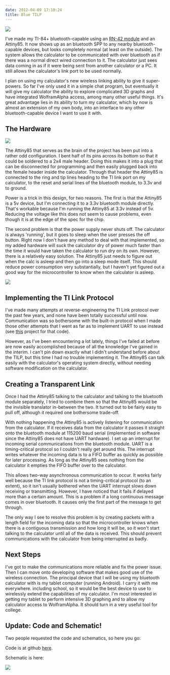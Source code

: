 ```yaml
---
date: 2012-04-09 17:10:24
title: Blue TILP
---
```


[![](http://www.hackniac.com/blog/wp-content/uploads/2012/03/calc_front.jpg)](http://www.hackniac.com/blog/wp-content/uploads/2012/03/calc_front.jpg)

I've made my TI-84+ bluetooth-capable using an [RN-42 module](http://www.sparkfun.com/products/10253) and an Attiny85. It now shows up as an bluetooth SPP to any nearby bluetooth-capable devices, but looks completely normal (at least on the outside). The system allows the calculator to be communicated with over bluetooth as if there was a normal direct wired connection to it. The calculator just sees data coming in as if it were being sent from another calculator or a PC. It still allows the calculator's link port to be used normally.

<!--more-->

I plan on using my calculator's new wireless linking ability to give it super-powers. So far I've only used it in a simple chat program, but eventually it will give my calculator the ability to explore complicated 3D graphs and have integrated WolframAlpha access, among many other useful things. It's great advantage lies in its ability to turn my calculator, which by now is almost an extension of my own body, into an interface to any other bluetooth-capable device I want to use it with.


The Hardware
------------

[![](http://www.hackniac.com/blog/wp-content/uploads/2012/03/blue_tilp_guts1.jpg)](http://www.hackniac.com/blog/wp-content/uploads/2012/03/blue_tilp_guts1.jpg)

The Attiny85 that serves as the brain of the project has been put into a rather odd configuration. I bent half of its pins across its bottom so that it could be soldered to a 2x4 male header. Doing this makes it into a plug that can be disconnected for programming and then easily plugged back into the female header inside the calculator. Through that header the Attiny85 is connected to the ring and tip lines heading to the TI link port on my calculator, to the reset and serial lines of the bluetooth module, to 3.3v and to ground.

Power is a trick in this design, for two reasons. The first is that the Attiny85 is a 5v device, but I'm connecting it to a 3.3v bluetooth module directly. That's workable because I'm running the Attiny85 at 3.3v instead of 5v. Reducing the voltage like this does not seem to cause problems, even though it is at the edge of the spec for the chip.

The second problem is that the power supply never shuts off. The calculator is always 'running', but it goes to sleep when the user presses the off button. Right now I don't have any method to deal with that implemented, so my added hardware will suck the calculator dry of power much faster than the time it would have taken the calculator to run dry on its own. However, there is a relatively easy solution. The Attiny85 just needs to figure out when the calc is asleep and then go into a sleep mode itself. This should reduce power consumption very substantially, but I haven't yet figured out a good way for the microcontroller to know when the calculator is asleep.

[![](http://www.hackniac.com/blog/wp-content/uploads/2012/03/blue_tilp_brain.jpg)](http://www.hackniac.com/blog/wp-content/uploads/2012/03/blue_tilp_brain.jpg)


Implementing the TI Link Protocol
---------------------------------

I've made many attempts at reverse-engineering the TI Link protocol over the past few years, and none have been totally successful until now. Communication was so bothersome with the built-in protocol when I made those other attempts that I went as far as to implement UART to use instead (see [this](http://www.hackniac.com/posts/ti-83-uart.html) project for that code).

However, as I've been encountering a lot lately, things I've failed at before are now easily accomplished because of all the knowledge I've gained in the interim. I can't pin down exactly what I didn't understand before about the TILP, but this time I had no trouble implementing it. The Attiny85 can talk easily with the calculator's operating system directly, without needing software modification on the calculator.


Creating a Transparent Link
---------------------------

Once I had the Attiny85 talking to the calculator and talking to the bluetooth module separately, I tried to combine them so that the Attiny85 would be the invisible translator in-between the two. It turned out to be fairly easy to pull off, although it required one bothersome trade-off.

With nothing happening the Attiny85 is actively listening for communication from the calculator. If it receives data from the calculator it passes it straight onto the bluetooth module at 115200 baud serial (implemented in software since the Attiny85 does not have UART hardware). I set up an interrupt for incoming serial communications from the bluetooth module. UART is a timing-critical protocol so I couldn't really get around this. The interrupt writes whatever the incoming data is to a FIFO buffer as quickly as possible for later processing. As long as the Attiny85 sees nothing from the calculator it empties the FIFO buffer over to the calculator.

This allows two-way asynchronous communication to occur. It works fairly well because the TI link protocol is not a timing-critical protocol (to an extent), so it isn't usually bothered when the UART interrupt slows down receiving or transmitting. However, I have noticed that it fails if delayed more than a certain amount. This is a problem if a long continuous message comes in over bluetooth. It causes only the first part of the message to get through.

The only way I see to resolve this problem is by creating packets with a length field for the incoming data so that the microcontroller knows when there is a contiguous transmission and how long it will be, so it won't start talking to the calculator until all of the data is received. This should prevent communications with the calculator from being interrupted as badly.


Next Steps
----------

I've got to make the communications more reliable and fix the power issue. Then I can move onto developing software that makes good use of the wireless connection. The principal device that I will be using my bluetooth calculator with is my tablet computer (running Android). I carry it with me everywhere. including school, so it would be the best device to use to wirelessly extend the capabilities of my calculator. I'm most interested in getting my tablet to perform intensive 3D graphing and to allow my calculator access to WolframAlpha. It should turn in a very useful tool for college.


Update: Code and Schematic!
---------------------------

Two people requested the code and schematics, so here you go:

Code is at github [here](https://github.com/jmptable/bluetilp).

Schematic is here:

[![](http://www.hackniac.com/blog/wp-content/uploads/2012/04/bluetilp_schematic-1024x302.jpg)](http://www.hackniac.com/blog/wp-content/uploads/2012/04/bluetilp_schematic.jpg)
